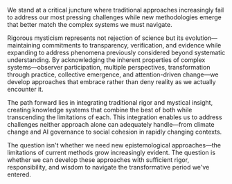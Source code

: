
We stand at a critical juncture where traditional approaches increasingly fail to address our most pressing challenges while new methodologies emerge that better match the complex systems we must navigate.

Rigorous mysticism represents not rejection of science but its evolution—maintaining commitments to transparency, verification, and evidence while expanding to address phenomena previously considered beyond systematic understanding. By acknowledging the inherent properties of complex systems—observer participation, multiple perspectives, transformation through practice, collective emergence, and attention-driven change—we develop approaches that embrace rather than deny reality as we actually encounter it.

The path forward lies in integrating traditional rigor and mystical insight, creating knowledge systems that combine the best of both while transcending the limitations of each. This integration enables us to address challenges neither approach alone can adequately handle—from climate change and AI governance to social cohesion in rapidly changing contexts.

The question isn't whether we need new epistemological approaches—the limitations of current methods grow increasingly evident. The question is whether we can develop these approaches with sufficient rigor, responsibility, and wisdom to navigate the transformative period we've entered.